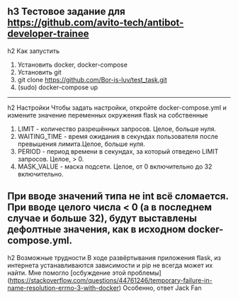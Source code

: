 h3 Тестовое задание для https://github.com/avito-tech/antibot-developer-trainee
---
h2 Как запустить
1) Установить docker, docker-compose
2) Установить git
3) git clone https://github.com/Bor-is-luv/test_task.git
4) (sudo) docker-compose up
---
h2 Настройки
Чтобы задать настройки, откройте docker-compose.yml и измените значение переменных окружения flask на собственные
1) LIMIT - количество разрешённых запросов. Целое, больше нуля. 
2) WAITING_TIME - время ожидания в секундах пользователя после превышения лимита.Целое, больше нуля.
3) PERIOD - период времени в секундах, за который отведено LIMIT запросов. Целое, > 0.
4) MASK_VALUE - маска подсети. Целое, от 0 включительно до 32 включительно. 

При вводе значений типа не int всё сломается. При вводе целого числа < 0 (а в последнем случае и больше 32), будут выставлены дефолтные значения, как в исходном docker-compose.yml.
---
h2 Возможные трудности
В ходе развёртывания приложения flask, из интернета устанавливаются зависимости и pip не всегда может их найти. Мне помогло [осбуждение этой проблемы] (https://stackoverflow.com/questions/44761246/temporary-failure-in-name-resolution-errno-3-with-docker) 
Особенно, ответ Jack Fan